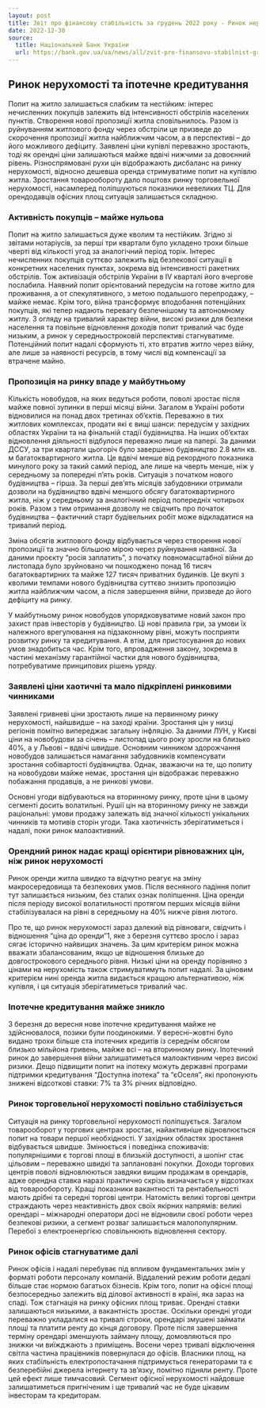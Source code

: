 ```yaml
---
layout: post
title: Звіт про фінансову стабільність за грудень 2022 року - Ринок нерухомості та іпотечне кредитування
date: 2022-12-30
source:
  title: Національний Банк України
  url: https://bank.gov.ua/ua/news/all/zvit-pro-finansovu-stabilnist-gruden-2022-roku
---
```


## Ринок нерухомості та іпотечне кредитування

Попит на житло залишається слабким та нестійким: інтерес нечисленних покупців залежить від інтенсивності обстрілів населених пунктів. Створення нової пропозиції житла сповільнилось. Разом із руйнуванням житлового фонду через обстріли це призведе до скорочення пропозиції житла найближчим часом, а в перспективі – до його можливого дефіциту. Заявлені ціни купівлі переважно зростають, тоді як орендні ціни залишаються майже вдвічі нижчими за
довоєнний рівень. Різноспрямовані рухи цін відображають дисбаланс на ринку нерухомості, відносно дешевша оренда стримуватиме попит на купівлю житла. Зростання товарообороту дало поштовх ринку торговельної нерухомості, насамперед поліпшуються показники невеликих ТЦ. Для орендодавців офісних площ ситуація залишається складною.

### Активність покупців – майже нульова

Попит на житло залишається дуже кволим та нестійким. Згідно зі звітами нотаріусів, за перші три квартали було укладено трохи більше чверті від кількості угод за аналогічний період торік. Інтерес нечисленних покупців суттєво залежить від безпекової ситуації в конкретних населених пунктах, зокрема від інтенсивності ракетних обстрілів. Тож активізація обстрілів України в IV кварталі його вчергове послабила. Наявний попит орієнтований передусім на готове житло для проживання, а от спекулятивного, з метою подальшого перепродажу, – майже немає. Крім того, війна трансформує вподобання потенційних покупців, які тепер надають перевагу безпечнішому та автономному житлу. З огляду на тривалий характер війни, високі ризики для безпеки населення та повільне відновлення доходів попит тривалий час буде низьким, а ринок у середньостроковій перспективі стагнуватиме. Потенційний попит надалі сформують ті, хто втратив житло через війну, але лише за наявності ресурсів, в тому числі від компенсації за втрачене майно.

### Пропозиція на ринку впаде у майбутньому

Кількість новобудов, на яких ведуться роботи, поволі зростає після майже повної зупинки в перші місяці війни. Загалом в Україні роботи відновилися на понад двох третинах об’єктів. Переважно в тих житлових комплексах, продати які є вищі шанси: передусім у західних областях України та на фінальній стадії будівництва. На інших об’єктах відновлення діяльності відбулося переважно лише на папері. За даними ДССУ, за три квартали цьогоріч було завершено будівництво 2.8 млн кв. м багатоквартирного житла. Це вдвічі менше від рекордного показника минулого року за такий самий період, але лише на чверть менше, ніж у середньому за попередні п’ять років. Ситуація з початком нового будівництва – гірша. За перші дев’ять місяців забудовники отримали дозволи на будівництво вдвічі меншого обсягу багатоквартирного житла, ніж у середньому за аналогічний період попередніх чотирьох років. Разом з тим отримання дозволу не свідчить про початок будівництва – фактичний старт будівельних робіт може відкладатися на тривалий період.

Зміна обсягів житлового фонду відбувається через створення нової пропозиції та значно більшою мірою через руйнування наявної. За даними проєкту “росія заплатить”, з початку повномасштабної війни до листопада було зруйновано чи пошкоджено понад 16 тисяч багатоквартирних та майже 127 тисяч приватних будинків. Це вкупі з кволими темпами нового будівництва суттєво знизить пропозицію житла найближчим часом, а після завершення війни, призведе до його дефіциту на ринку.

У майбутньому ринок новобудов упорядковуватиме новий закон про захист прав інвесторів у будівництво. Ці нові правила гри, за умови їх належного врегулювання на підзаконному рівні, можуть посприяти розвитку ринку та кредитування. А втім, для пристосування до нових умов знадобиться час. Крім того, впровадження закону, зокрема в частині механізму гарантійної частки для нового будівництва, потребуватиме принципових рішень уряду.

### Заявлені ціни хаотичні та мало підкріплені ринковими чинниками

Заявлені гривневі ціни зростають лише на первинному ринку нерухомості, найшвидше – на заході країни. Зростання цін у низці регіонів помітно випереджає загальну інфляцію. За даними ЛУН, у Києві ціни на новобудови за січень – листопад цього року зросли на близько 40%, а у Львові – вдвічі швидше. Основним чинником здорожчання новобудов залишається намагання забудовників компенсувати зростання собівартості будівництва. Однак, зважаючи на те, що попиту на новобудови майже немає, зростання цін відображає переважно побажання продавців, а не ринкові умови.

Основні угоди відбуваються на вторинному ринку, проте ціни в цьому сегменті досить волатильні. Рушії цін на вторинному ринку не завжди раціональні: умови продажу залежать від значної кількості унікальних чинників та мотивів сторін угоди. Така хаотичність зберігатиметься і надалі, поки ринок малоактивний.

### Орендний ринок надає кращі орієнтири рівноважних цін, ніж ринок нерухомості

Ринок оренди житла швидко та відчутно реагує на зміну макросередовища та безпекових умов. Після весняного падіння попит тут залишається низьким, без сталих ознак поліпшення. Ціна оренди після періоду високої волатильності протягом перших місяців війни стабілізувалася на рівні в середньому на 40% нижче рівня лютого.

Про те, що ринок нерухомості зараз далекий від рівноваги, свідчить і відношення “ціна до оренди”1, яке з березня суттєво зросло і зараз сягає історично найвищих значень. За цим критерієм ринок можна вважати збалансованим, якщо це відношення близьке до довгострокового середнього рівня. Низькі ціни на оренду порівняно з цінами на нерухомість також стримуватимуть попит надалі. За ціновим критерієм нині оренда житла видається кращою альтернативою, ніж купівля, і ця ситуація зберігатиметься тривалий час.

### Іпотечне кредитування майже зникло

З березня до вересня нове іпотечне кредитування майже не здійснювалося, позики були поодинокими. У вересні–жовтні було видано трохи більше ста іпотечних кредитів із середнім обсягом близько мільйона гривень, майже всі – на вторинному ринку. Іпотечний ринок до завершення війни залишатиметься малоактивним через високі ризики. Дещо підвищити попит на іпотеку можуть державні програми підтримки кредитування “Доступна іпотека” та “єОселя”, які пропонують знижені відсоткові ставки: 7% та 3% річних відповідно.

### Ринок торговельної нерухомості повільно стабілізується

Ситуація на ринку торговельної нерухомості поліпшується. Загалом товарооборот у торгових центрах зростає, найактивніше відновлюється попит на товари першої необхідності. У західних областях зростання відбувається швидше. Змінюється і поведінка споживачів: популярнішими є торгові площі в близькій доступності, а шопінг стає цільовим – переважно швидкі та заплановані покупки. Доходи торгових центрів поволі відновлюються завдяки вищим продажам в орендарів, адже орендна ставка наразі практично скрізь визначається у відсотках від товарообороту. Кращі показники вакантності та рентабельності мають дрібні та середні торгові центри. Натомість великі торгові центри страждають через неактивність двох своїх якірних напрямів: великі орендарі – міжнародні оператори досі не відновили своєї роботи через безпекові ризики, а сегмент розваг залишається малопопулярним. Перебої з електроенергією сповільнюють відновлення сектору.

### Ринок офісів стагнуватиме далі

Ринок офісів і надалі перебуває під впливом фундаментальних змін у форматі роботи персоналу компаній. Віддалений режим роботи дедалі більше стає нормою багатьох бізнесів. Крім того, попит на офісні площі безпосередньо залежить від ділової активності в країні, яка зараз на спаді. Тож стагнація на ринку офісних площ триває. Орендні ставки залишаються низькими, а вакантність зростає. Оскільки орендні угоди переважно укладалися на тривалі строки, орендарі змушені займати площі та платити ренту до кінця договору. Проте після завершення терміну орендарі зменшують займану площу, домовляються про знижки чи виїжджають з приміщень. Восени через тривалі відключення світла частина працівників повернулася до офісів. Власники площ, на яких стабільність електропостачання підтримується генераторами та є безперебійні джерела інтернету та зв’язку, помітно підняли ренту. Проте цей ефект лише тимчасовий. Сегмент офісної нерухомості найдовше залишатиметься пригніченим і ще тривалий час не буде цікавим інвесторам та кредиторам.
